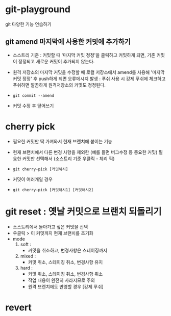 # git-playground
git 다양한 기능 연습하기

## git amend 마지막에 사용한 커밋에 추가하기

- 소스트리 기준 : 커밋할 때 '마지막 커밋 정정'을 클릭하고 커밋하게 되면, 기존 커밋이 정정되고 새로운 커밋이 추가되지 않는다. 

- 원격 저장소의 마지막 커밋을 수정할 때 로컬 저장소에서 amend를 사용해 '마지막 커밋 정정' 후 push하게 되면 오류메시지 발생 :  푸쉬 사용 시 강제 푸쉬에 체크하고 푸쉬하면 깔끔하게 원격저장소의 커밋도 정정된다. 

- `git commit --amend`
- 커밋 수정 후 덮어쓰기

# cherry pick 
- 필요한 커밋만 딱 가져와서 현재 브랜치에 붙이는 기능 
- 현재 브랜치에서 다른 변경 사항을 제외한 (예를 들면 버그수정 등 중요한 커밋) 필요한 커밋만 선택해서 (소스트리 기준 우클릭 - 체리 픽)

- `git cherry-pick [커밋해시]`
- 커밋이 여러개일 경우
- `git cherry-pick [커밋해시1] [커밋해시2]`

# git reset : 옛날 커밋으로 브랜치 되돌리기
- 소스트리에서 돌아가고 싶은 커밋을 선택
- 우클릭 > 이 커밋까지 현재 브랜치를 초기화
- mode 
    1. soft : 
        - 커밋을 취소하고, 변경사항은 스테이징까지 
    2. mixed : 
        - 커밋 취소, 스테이징 취소, 변경사항 유지
    3. hard :
        - 커밋 취소, 스테이징 취소, 변경사항 취소
        - 작업 내용이 완전히 사라지므로 주의
        - 원격 브랜치에도 반영할 경우 [강제 푸쉬]

# revert
